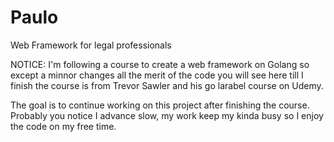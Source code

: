 # Paulo
Web Framework for legal professionals

NOTICE: I'm following a course to create a web framework on Golang so except a minnor changes all the merit of the code you will see here till I finish
the course is from Trevor Sawler and his go larabel course on Udemy.

The goal is to continue working on this project after finishing the course. Probably you notice I advance slow, my work keep my kinda busy so I enjoy
the code on my free time.
